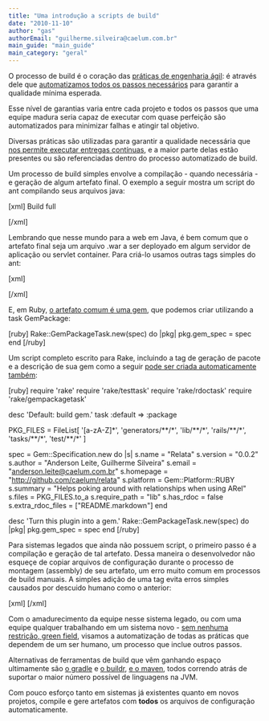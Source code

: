 ```yaml
---
title: "Uma introdução a scripts de build"
date: "2010-11-10"
author: "gas"
authorEmail: "guilherme.silveira@caelum.com.br"
main_guide: "main_guide"
main_category: "geral"
---
```


O processo de build é o coração das [práticas de engenharia ágil](http://www.caelum.com.br/curso/pm-87-agile-praticas-ageis/): é através dele que [automatizamos todos os passos necessários](https://blog.caelum.com.br/o-processo-de-deploy-continuo/) para garantir a qualidade mínima esperada.

Esse nível de garantias varia entre cada projeto e todos os passos que uma equipe madura seria capaz de executar com quase perfeição são automatizados para minimizar falhas e atingir tal objetivo.

Diversas práticas são utilizadas para garantir a qualidade necessária que [nos permite executar entregas contínuas](https://blog.caelum.com.br/o-processo-de-deploy-continuo/), e a maior parte delas estão presentes ou são referenciadas dentro do processo automatizado de build.

Um processo de build simples envolve a compilação - quando necessária - e geração de algum artefato final. O exemplo a seguir mostra um script do ant compilando seus arquivos java:

\[xml\] <project name="project-name" default="compile"> <description>Build full</description> <property file="build.properties" /> <property name="war.file" value="${war.filename}.war" />

<path id="libs.classpath" path="."> <fileset dir="${libs.dir}"> <include name="\*.jar" /> </fileset> </path>

<path id="compile.classpath"> <path refid="servlet-api.classpath" /> <path refid="libs.classpath" /> </path>

<target name="compile" depends="prepare" description="--> compile the classes"> <javac destdir="${tmp.classes.dir}" srcdir="${src.dir}" classpathref="compile.classpath" debug="true" encoding="UTF-8"> </javac> </target>

</project> \[/xml\]

Lembrando que nesse mundo para a web em Java, é bem comum que o artefato final seja um arquivo .war a ser deployado em algum servidor de aplicação ou servlet container. Para criá-lo usamos outras tags simples do ant:

\[xml\] <target name="war" depends="compile" description="--> generate project's war"> <delete file="${artifacts.dir}/${war.file}" /> <copy todir="${tmp.classes.dir}"> <fileset dir="${resources.dir}" /> </copy>

<war destfile="${artifacts.dir}/${war.file}" webxml="${webapp.dir}/WEB-INF/web.production.xml" compress="true" > <fileset dir="${webapp.dir}"> <exclude name="WEB-INF/web\*.xml" /> <exclude name="\*\*/servlet\*.jar" /> </fileset> <classes dir="${tmp.classes.dir}" /> </war> </target> \[/xml\]

E, em Ruby, [o artefato comum é uma gem](http://simplesideias.com.br/criando-sua-propria-rubygem/), que podemos criar utilizando a task GemPackage:

\[ruby\] Rake::GemPackageTask.new(spec) do |pkg| pkg.gem\_spec = spec end \[/ruby\]

Um script completo escrito para Rake, incluindo a tag de geração de pacote e a descrição de sua gem como a seguir [pode ser criada automaticamente também](https://github.com/technicalpickles/jeweler):

\[ruby\] require 'rake' require 'rake/testtask' require 'rake/rdoctask' require 'rake/gempackagetask'

desc 'Default: build gem.' task :default => :package

PKG\_FILES = FileList\[ '\[a-zA-Z\]\*', 'generators/\*\*/\*', 'lib/\*\*/\*', 'rails/\*\*/\*', 'tasks/\*\*/\*', 'test/\*\*/\*' \]

spec = Gem::Specification.new do |s| s.name = "Relata" s.version = "0.0.2" s.author = "Anderson Leite, Guilherme Silveira" s.email = "anderson.leite@caelum.com.br" s.homepage = "http://github.com/caelum/relata" s.platform = Gem::Platform::RUBY s.summary = "Helps poking around with relationships when using ARel" s.files = PKG\_FILES.to\_a s.require\_path = "lib" s.has\_rdoc = false s.extra\_rdoc\_files = \["README.markdown"\] end

desc 'Turn this plugin into a gem.' Rake::GemPackageTask.new(spec) do |pkg| pkg.gem\_spec = spec end \[/ruby\]

Para sistemas legados que ainda não possuem script, o primeiro passo é a compilação e geração de tal artefato. Dessa maneira o desenvolvedor não esqueçe de copiar arquivos de configuração durante o processo de montagem (assembly) de seu artefato, um erro muito comum em processos de build manuais. A simples adição de uma tag evita erros simples causados por descuido humano como o anterior:

\[xml\] <copy todir="${tmp.classes.dir}"> <fileset dir="${resources.dir}" /> </copy> \[/xml\]

Com o amadurecimento da equipe nesse sistema legado, ou com uma equipe qualquer trabalhando em um sistema novo - [sem nenhuma restrição, green field](http://en.wikipedia.org/wiki/Greenfield_project), visamos a automatização de todas as práticas que dependem de um ser humano, um processo que inclue outros passos.

Alternativas de ferramentas de build que vêm ganhando espaço ultimamente são [o gradle](http://gradle.org/) e [o buildr](http://buildr.apache.org/), [e o maven](https://blog.caelum.com.br/processo-de-build-com-o-maven), todos correndo atrás de suportar o maior número possível de linguagens na JVM.

Com pouco esforço tanto em sistemas já existentes quanto em novos projetos, compile e gere artefatos com **todos** os arquivos de configuração automaticamente.
